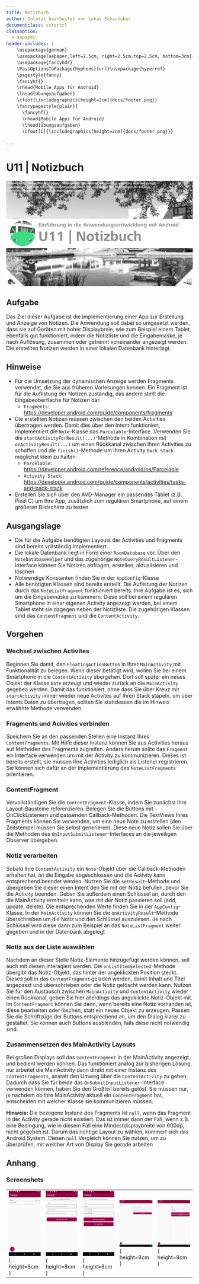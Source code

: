 ```yaml
---
title: Notizbuch
author: Zuletzt bearbeitet von Lukas Schauhuber
documentclass: scrartcl
classoption:
  - a4paper
header-includes: |
    \usepackage{german} 
    \usepackage[a4paper,left=2.5cm, right=2.5cm,top=2.5cm, bottom=3cm]{geometry}
    \usepackage{fancyhdr}
    \PassOptionsToPackage{hyphens}{url}\usepackage{hyperref}
    \pagestyle{fancy}
    \fancyhf{}
    \rhead{Mobile Apps für Android}
    \lhead{Übungsaufgaben}
    \cfoot{\includegraphics[height=2cm]{docs/footer.png}}
    \fancypagestyle{plain}{
      \fancyhf{}
      \rhead{Mobile Apps für Android}
      \lhead{Übungsaufgaben}
      \cfoot[C]{\includegraphics[height=2cm]{docs/footer.png}}}
      
---
```


# U11 | Notizbuch

![Cover für die elfte Übungsaufgabe](./docs/cover.png)

## Aufgabe

Das Ziel dieser Aufgabe ist die Implementierung einer App zur Erstellung und Anzeige von Notizen. Die Anwendung soll dabei so umgesetzt werden, dass sie auf Geräten mit hoher Displaybreie, wie zum Beispiel einem Tablet, ebenfalls gut funktioniert, indem die Notizliste und die Eingabemaske, je nach Auflösung, zusammen oder getrennt voneinander angezeigt werden. Die erstellten Notizen werden in einer lokalen Datenbank hinterlegt.

## Hinweise

* Für die Umsetzung der dynamischen Anzeige werden Fragments verwendet, die Sie aus früheren Vorlesungen kennen. Ein Fragment ist für die Auflistung der Notizen zuständig, das andere stellt die Eingabeoberfläche für Notizen dar
  * `Fragments`: https://developer.android.com/guide/components/fragments
* Die erstellten Notizen müssen zwischen den beiden Activities übertragen werden. Damit dies über den Intent funktioniert, implementiert die `Note`-Klasse das `Parcelable`-Interface. Verwenden Sie die `startActivityForResult(...)`-Methode in Kombination mit `onActivityResult(...)` um einen Rückkanal zwischen Ihren Activities zu schaffen und die `finish()`-Methode um Ihren Activity `Back Stack` möglichst klein zu halten
  * `Parcelable`: https://developer.android.com/reference/android/os/Parcelable
  * `Activity Stack`: https://developer.android.com/guide/components/activities/tasks-and-back-stack
* Erstellen Sie sich über den AVD-Manager ein passendes Tablet (z.B. Pixel C) um Ihre App, zusätzlich zum regulären Smartphone, auf einem größeren Bildschirm zu testen

## Ausgangslage
* Die für die Aufgabe benötigten Layouts der Activities und Fragments sind bereits vollständig implementiert
* Die lokale Datenbank liegt in Form einer `RoomDatabase` vor. Über den `NoteDatabaseHelper` und das zugehörige `NoteQueryResultListener`-Interface können Sie Notizen abfragen, erstellen, aktualisieren und löschen
* Notwendige Konstanten finden Sie in der `AppConfig`-Klasse
* Alle benötigten Klassen sind bereits erstellt. Die Auflistung der Notizen durch das `NoteListFragment` funktioniert bereits. Ihre Aufgabe ist es, sich um die Eingabemaske zu kümmern. Diese soll bei einem regulären Smartphone in einer eigenen Activity angezeigt werden, bei einem Tablet steht sie dagegen neben der Notizliste. Die zugehörigen Klassen sind das `ContentFragment` und die `ContentActivity`.

## Vorgehen
### Wechsel zwischen Activites
Beginnen Sie damit, den `FloatingActionButton` in Ihrer `MainActivity` mit Funktionalität zu belegen. Wenn dieser betätigt wird, wollen Sie bei einem Smartphone in die `ContentActivity` übergehen. Dort soll später ein neues Objekt der Klasse `Note` erzeugt und wieder zurück an die `MainActivity` gegeben werden. Damit das funktioniert, ohne dass Sie über Kreuz mit `startActivity` immer wieder neue Activites auf Ihren Stack stapeln, um über Intents Daten zu übertragen, sollten Sie stattdessen die im Hinweis erwähnte Methode verwenden.

### Fragments und Acivities verbinden
Speichern Sie an den passenden Stellen eine Instanz Ihres `ContentFragments`. Mit Hilfe dieser Instanz können Sie aus Activities heraus auf Methoden des Fragments zugreifen. Anders herum sollte das `Fragment` ein Interface verwenden um mit der Activity zu kommunizieren. Dieses ist bereits erstellt, sie müssen Ihre Activities lediglich als Listener registrieren. Sie können sich dafür an der Implementierung des `NoteListFragments` orientieren.

### ContentFragment
Vervollständigen Sie die `ContentFragment`-Klasse, indem Sie zunächst Ihre Layout-Bausteine referenzieren. Belegen Sie die Buttons mit OnClickListenern und passenden Callback-Methoden. Die TextViews Ihres Fragments können Sie verwenden, um eine neue Note zu erstellen (den Zeitstempel müssen Sie selbst generieren). Diese neue Notiz sollen Sie über die Methoden des `OnInputSubmitListener`-Interfaces an die jeweiligen Observer übergeben.

### Notiz verarbeiten
Sobald Ihre `ContentActivity` ein `Note`-Objekt über die Callback-Methoden erhalten hat, ist die Eingabe abgeschlossen und die Activity kann entsprechend beendet werden. Nutzen Sie die `setResult`-Methode und übergeben Sie dieser einen Intent den Sie mit der Notiz befüllen, bevor Sie die Activity beenden. Geben Sie außerdem einen Schlüssel an, durch den die MainActivity ermitteln kann, was mit der Notiz passieren soll (add, update, delete). Die entsprechenden Werte finden Sie in der `AppConfig`-Klasse. In der `MainActivity` können Sie die `onActivityResult`-Methode überschreiben um die Notiz und den Schlüssel auszulesen. Je nach Schlüssel wird diese dann zum Beispiel an das `NoteListFragment` weiter gegeben und in der Datenbank abgelegt

### Notiz aus der Liste auswählen
Nachdem an dieser Stelle Notiz-Elemente hinzugefügt werden können, soll auch mit diesen interagiert werden. Die `onListItemSelected`-Methode übergibt das Notiz-Objekt, das hinter der angeklickten Position steckt. Dieses soll in das `ContentFragment` geladen werden, damit Inhalt und Titel angepasst und überschrieben oder die Notiz gelöscht werden kann. Nutzen Sie für den Austausch zwischen `MainActivity` und `ContentActivity` wieder einen Rückkanal, geben Sie hier allerdings das angeklickte Notiz-Objekt mit. Im `ContentFragment` können Sie dann, wenn bereits eine Notiz vorhanden ist, diese bearbeiten oder löschen, statt ein neues Objekt zu erzeugen. Passen Sie die Schriftzüge der Buttons entsprechend an, um den Dialog klarer zu gestaltet. Sie können auch Buttons ausblenden, falls diese nicht notwendig sind.

### Zusammensetzen des MainActivity Layouts
Bei großen Displays soll das `ContentFragment` in der MainActivity angezeigt und bedient werden können. Das funktioniert analog zur bisherigen Lösung, nur arbeitet die MainActivity dann direkt mit einer Instanz des `ContentFragments`, anstatt den Umweg über die `ContentActivity` zu gehen. Dadurch dass Sie für beide das `OnSubmitInputListener`-Interface verwenden können, haben Sie den Großteil bereits gelöst. Sie müssen nur, je nachdem ob Ihre MainActivity aktuell ein `ContentFragment` hat, entscheiden mit welcher Klasse sie kommunizieren müssen.

**Hinweis:** Die bezogene Instanz des Fragments ist `null`, wenn das Fragment in der Activity gerade nicht existiert. Das ist immer dann der Fall, wenn z.B. eine Bedingung, wie in diesem Fall eine Mindestdisplaybreite von 600dp, nicht gegeben ist. Darum das richtige Layout zu wählen, kümmert sich das Android System. Diesen `null` Vergleich können Sie nutzen, um zu überprüfen, mit welcher Art von Display Sie gerade arbeiten


## Anhang
### Screenshots

| | | | | |
|-|-|-|-|-|
|![Screenshot der Notizbuch-App](./docs/screenshot-1.png "Schmales Layout"){ height=8cm } |![Screenshot der Notizbuch-App](./docs/screenshot-2.png "Schmale Eingabemaske"){ height=8cm } |![Screenshot der Notizbuch-App](./docs/screenshot-3.png "Schmal Bearbeiten"){ height=8cm } |![Screenshot der Notizbuch-App](./docs/screenshot-4.png "Breites Layout"){ height=8cm } |![Screenshot der Notizbuch-App](./docs/screenshot-5.png "Breites Bearbeiten"){ height=8cm } |


